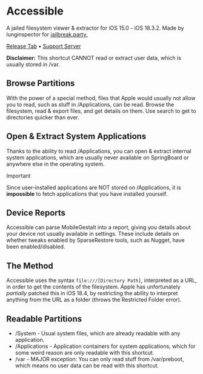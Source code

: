 # Accessible
A jailed filesystem viewer & extractor for iOS 15.0 - iOS 18.3.2. Made by lunginspector for [jailbreak.party.](https://github.com/jailbreakdotparty)

[Release Tab](https://github.com/lunginspector/Accessible/releases) • [Support Server](https://discord.gg/XPj66zZ4gT)

**Disclaimer:** This shortcut CANNOT read or extract user data, which is usually stored in /var. 

## Browse Partitions
With the power of a special method, files that Apple would usually not allow you to read, such as stuff in /Applications, can be read. Browse the filesystem, read & export files, and get details on them. Use search to get to directories quicker than ever. 

## Open & Extract System Applications
Thanks to the ability to read /Applications, you can open & extract internal system applications, which are usually never available on SpringBoard or anywhere else in the operating system. 
>[!IMPORTANT]
> Since user-installed applications are NOT stored on /Applications, it is  **impossible** to fetch applications that you have installed yourself. 

## Device Reports
Accessible can parse MobileGestalt into a report, giving you details about your device not usually available in settings. These include details on whether tweaks enabled by SparseRestore tools, such as Nugget, have been enabled/disabled.

## The Method
Accessible uses the syntax `file:///[Directory Path]`, interpreted as a URL, in order to get the contents of the filesystem. Apple has unfortunately *partially* patched this in iOS 18.4, by restricting the ability to interpret anything from the URL as a folder (throws the Restricted Folder error).

## Readable Partitions
* /System - Usual system files, which are already readable with any application.
* /Applications - Application containers for system applications, which for some weird reason are only readable with this shortcut.
* /var - MAJOR exception: You can only read stuff from /var/preboot, which means no user data can be read with this shortcut. 
